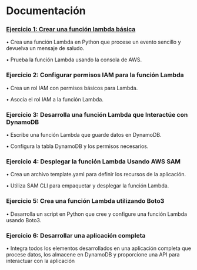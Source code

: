 # Documentación
### [Ejercicio 1: Crear una función lambda básica](https://github.com/Solvaler29/AWS_Project_Template/blob/cdae6f52426c6ed7d0bb58aa2fcea2e7f84b9525/docs/lab_learner/1_console_lambda.py)
• Crea una función Lambda en Python que procese un evento sencillo y devuelva un mensaje de saludo.

• Prueba la función Lambda usando la consola de AWS.

### Ejercicio 2: Configurar permisos IAM para la función Lambda
• Crea un rol IAM con permisos básicos para Lambda.

• Asocia el rol IAM a la función Lambda.

### Ejercicio 3: Desarrolla una función Lambda que Interactúe con DynamoDB
• Escribe una función Lambda que guarde datos en DynamoDB.

• Configura la tabla DynamoDB y los permisos necesarios.

### Ejercicio 4: Desplegar la función Lambda Usando AWS SAM
• Crea un archivo template.yaml para definir los recursos de la aplicación.

• Utiliza SAM CLI para empaquetar y desplegar la función Lambda.

### Ejercicio 5: Crea una función Lambda utilizando Boto3
• Desarrolla un script en Python que cree y configure una función Lambda usando Boto3.

### Ejercicio 6: Desarrollar una aplicación completa
• Integra todos los elementos desarrollados en una aplicación completa que procese datos, los
almacene en DynamoDB y proporcione una API para interactuar con la aplicación